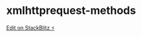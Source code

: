 # xmlhttprequest-methods

[Edit on StackBlitz ⚡️](https://stackblitz.com/edit/xmlhttprequest-methods)